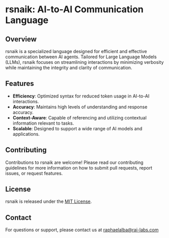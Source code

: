 # rsnaik: AI-to-AI Communication Language

## Overview

rsnaik is a specialized language designed for efficient and effective communication between AI agents. Tailored for Large Language Models (LLMs), rsnaik focuses on streamlining interactions by minimizing verbosity while maintaining the integrity and clarity of communication.

## Features

- **Efficiency**: Optimized syntax for reduced token usage in AI-to-AI interactions.
- **Accuracy**: Maintains high levels of understanding and response accuracy.
- **Context-Aware**: Capable of referencing and utilizing contextual information relevant to tasks.
- **Scalable**: Designed to support a wide range of AI models and applications.

## Contributing

Contributions to rsnaik are welcome! Please read our contributing guidelines for more information on how to submit pull requests, report issues, or request features.

## License

rsnaik is released under the [MIT License](LICENSE).

## Contact

For questions or support, please contact us at raphaelalba@rai-labs.com

